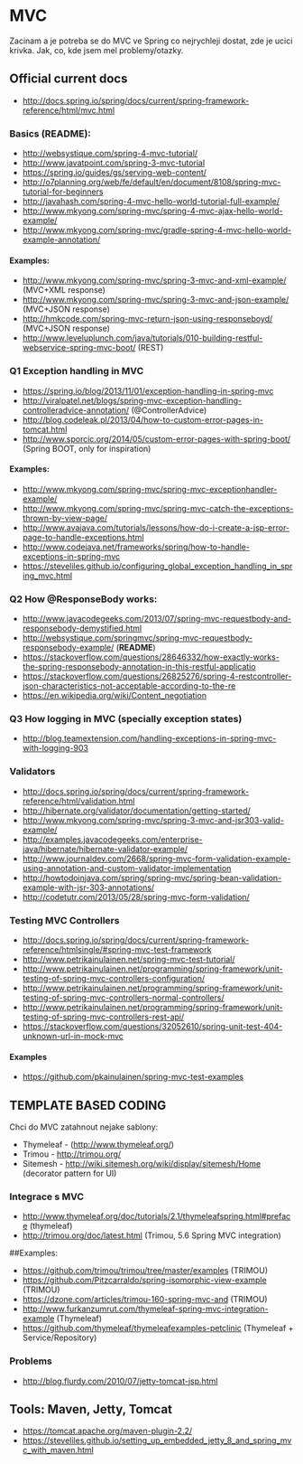 # MVC
Zacinam a je potreba se do MVC ve Spring co nejrychleji dostat, zde je ucici krivka. Jak, co, kde jsem mel problemy/otazky.

## Official current docs
* http://docs.spring.io/spring/docs/current/spring-framework-reference/html/mvc.html

### Basics (**README**):
* http://websystique.com/spring-4-mvc-tutorial/
* http://www.javatpoint.com/spring-3-mvc-tutorial
* https://spring.io/guides/gs/serving-web-content/
* http://o7planning.org/web/fe/default/en/document/8108/spring-mvc-tutorial-for-beginners
* http://javahash.com/spring-4-mvc-hello-world-tutorial-full-example/
* http://www.mkyong.com/spring-mvc/spring-4-mvc-ajax-hello-world-example/
* http://www.mkyong.com/spring-mvc/gradle-spring-4-mvc-hello-world-example-annotation/

#### Examples:
* http://www.mkyong.com/spring-mvc/spring-3-mvc-and-xml-example/ (MVC+XML response)
* http://www.mkyong.com/spring-mvc/spring-3-mvc-and-json-example/ (MVC+JSON response)
* http://hmkcode.com/spring-mvc-return-json-using-responseboyd/ (MVC+JSON response)
* http://www.leveluplunch.com/java/tutorials/010-building-restful-webservice-spring-mvc-boot/ (REST)

### Q1 Exception handling in MVC
* https://spring.io/blog/2013/11/01/exception-handling-in-spring-mvc
* http://viralpatel.net/blogs/spring-mvc-exception-handling-controlleradvice-annotation/ (@ControllerAdvice)
* http://blog.codeleak.pl/2013/04/how-to-custom-error-pages-in-tomcat.html
* http://www.sporcic.org/2014/05/custom-error-pages-with-spring-boot/ (Spring BOOT, only for inspiration)

#### Examples:
* http://www.mkyong.com/spring-mvc/spring-mvc-exceptionhandler-example/
* http://www.mkyong.com/spring-mvc/spring-mvc-catch-the-exceptions-thrown-by-view-page/
* http://www.avajava.com/tutorials/lessons/how-do-i-create-a-jsp-error-page-to-handle-exceptions.html
* http://www.codejava.net/frameworks/spring/how-to-handle-exceptions-in-spring-mvc
* https://steveliles.github.io/configuring_global_exception_handling_in_spring_mvc.html

### Q2 How @ResponseBody works:
* http://www.javacodegeeks.com/2013/07/spring-mvc-requestbody-and-responsebody-demystified.html
* http://websystique.com/springmvc/spring-mvc-requestbody-responsebody-example/ (**README**)
* https://stackoverflow.com/questions/28646332/how-exactly-works-the-spring-responsebody-annotation-in-this-restful-applicatio
* https://stackoverflow.com/questions/26825276/spring-4-restcontroller-json-characteristics-not-acceptable-according-to-the-re
* https://en.wikipedia.org/wiki/Content_negotiation
 

### Q3 How logging in MVC (specially exception states)
* http://blog.teamextension.com/handling-exceptions-in-spring-mvc-with-logging-903

### Validators
* http://docs.spring.io/spring/docs/current/spring-framework-reference/html/validation.html
* http://hibernate.org/validator/documentation/getting-started/
* http://www.mkyong.com/spring-mvc/spring-3-mvc-and-jsr303-valid-example/
* http://examples.javacodegeeks.com/enterprise-java/hibernate/hibernate-validator-example/
* http://www.journaldev.com/2668/spring-mvc-form-validation-example-using-annotation-and-custom-validator-implementation
* http://howtodoinjava.com/spring/spring-mvc/spring-bean-validation-example-with-jsr-303-annotations/
* http://codetutr.com/2013/05/28/spring-mvc-form-validation/
 

### Testing MVC Controllers
* http://docs.spring.io/spring/docs/current/spring-framework-reference/htmlsingle/#spring-mvc-test-framework
* http://www.petrikainulainen.net/spring-mvc-test-tutorial/
* http://www.petrikainulainen.net/programming/spring-framework/unit-testing-of-spring-mvc-controllers-configuration/
* http://www.petrikainulainen.net/programming/spring-framework/unit-testing-of-spring-mvc-controllers-normal-controllers/
* http://www.petrikainulainen.net/programming/spring-framework/unit-testing-of-spring-mvc-controllers-rest-api/
* https://stackoverflow.com/questions/32052610/spring-unit-test-404-unknown-url-in-mock-mvc

#### Examples
* https://github.com/pkainulainen/spring-mvc-test-examples

## TEMPLATE BASED CODING
Chci do MVC zatahnout nejake sablony:
* Thymeleaf - (http://www.thymeleaf.org/)
* Trimou - http://trimou.org/
* Sitemesh  - http://wiki.sitemesh.org/wiki/display/sitemesh/Home (decorator pattern for UI)

### Integrace s MVC
* http://www.thymeleaf.org/doc/tutorials/2.1/thymeleafspring.html#preface (thymeleaf)
* http://trimou.org/doc/latest.html (Trimou, 5.6 Spring MVC integration)

##Examples:
* https://github.com/trimou/trimou/tree/master/examples (TRIMOU)
* https://github.com/Pitzcarraldo/spring-isomorphic-view-example (TRIMOU)
* https://dzone.com/articles/trimou-160-spring-mvc-and (TRIMOU)
* http://www.furkanzumrut.com/thymeleaf-spring-mvc-integration-example (Thymeleaf)
* https://github.com/thymeleaf/thymeleafexamples-petclinic (Thymeleaf + Service/Repository)

### Problems
* http://blog.flurdy.com/2010/07/jetty-tomcat-jsp.html

## Tools: Maven, Jetty, Tomcat
* https://tomcat.apache.org/maven-plugin-2.2/
* https://steveliles.github.io/setting_up_embedded_jetty_8_and_spring_mvc_with_maven.html
